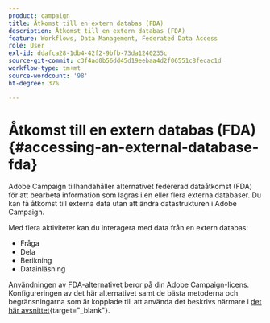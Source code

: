 ```yaml
---
product: campaign
title: Åtkomst till en extern databas (FDA)
description: Åtkomst till en extern databas (FDA)
feature: Workflows, Data Management, Federated Data Access
role: User
exl-id: ddafca28-1db4-42f2-9bfb-73da1240235c
source-git-commit: c3f4ad0b56dd45d19eebaa4d2f06551c8fecac1d
workflow-type: tm+mt
source-wordcount: '98'
ht-degree: 37%

---
```


# Åtkomst till en extern databas (FDA){#accessing-an-external-database-fda}

Adobe Campaign tillhandahåller alternativet federerad dataåtkomst (FDA) för att bearbeta information som lagras i en eller flera externa databaser. Du kan få åtkomst till externa data utan att ändra datastrukturen i Adobe Campaign.

Med flera aktiviteter kan du interagera med data från en extern databas:

* Fråga
* Dela
* Berikning
* Datainläsning

Användningen av FDA-alternativet beror på din Adobe Campaign-licens. Konfigureringen av det här alternativet samt de bästa metoderna och begränsningarna som är kopplade till att använda det beskrivs närmare i [det här avsnittet](https://experienceleague.adobe.com/docs/campaign/campaign-v8/connect/fda.html){target="_blank"}.
